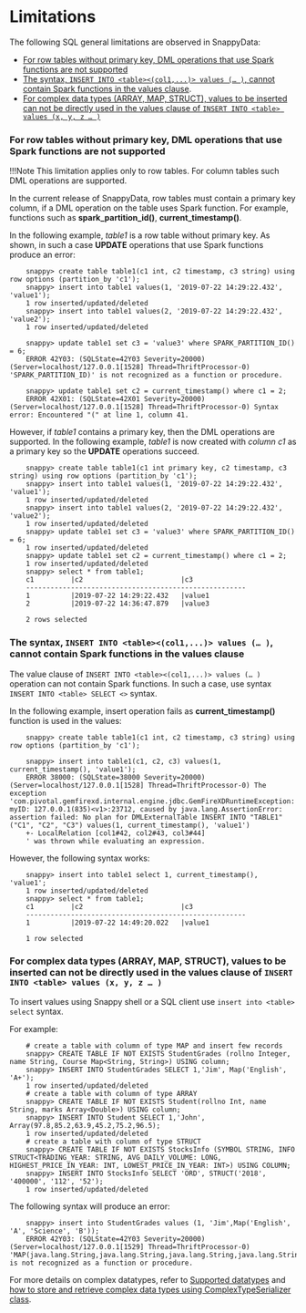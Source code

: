# Limitations

The following SQL general limitations are observed in SnappyData:

*	[For row tables without primary key, DML operations that use Spark functions are not supported](#limitation1)
*	[The syntax, `INSERT INTO <table><(col1,...)> values (… )`, cannot contain Spark functions in the values clause](#limitation2).
*	[For complex data types (ARRAY, MAP, STRUCT), values to be inserted can not be directly used in the values clause of `INSERT INTO <table> values (x, y, z … )`](#limitation3)

<a id="limitation1"></a>
### **For row tables without primary key, DML operations that use Spark functions are not supported**

!!!Note
	This limitation applies only to row tables. For column tables such DML operations are supported.

In the current release of SnappyData, row tables must contain a primary key column, if a DML operation on the table uses Spark function. For example, functions such as **spark_partition_id()**, **current_timestamp()**.

In the following example, *table1* is a row table without primary key. As shown, in such a case **UPDATE** operations that use Spark functions produce an error:


        snappy> create table table1(c1 int, c2 timestamp, c3 string) using row options (partition_by 'c1');
        snappy> insert into table1 values(1, '2019-07-22 14:29:22.432', 'value1');
        1 row inserted/updated/deleted
        snappy> insert into table1 values(2, '2019-07-22 14:29:22.432', 'value2');
        1 row inserted/updated/deleted

        snappy> update table1 set c3 = 'value3' where SPARK_PARTITION_ID() = 6;
        ERROR 42Y03: (SQLState=42Y03 Severity=20000) (Server=localhost/127.0.0.1[1528] Thread=ThriftProcessor-0) 'SPARK_PARTITION_ID)' is not recognized as a function or procedure.

        snappy> update table1 set c2 = current_timestamp() where c1 = 2;
        ERROR 42X01: (SQLState=42X01 Severity=20000) (Server=localhost/127.0.0.1[1528] Thread=ThriftProcessor-0) Syntax error: Encountered "(" at line 1, column 41.

However, if *table1* contains a primary key, then the DML operations are supported. In the following example, *table1* is now created with *column c1* as a primary key so the **UPDATE** operations succeed. 

        snappy> create table table1(c1 int primary key, c2 timestamp, c3 string) using row options (partition_by 'c1');
        snappy> insert into table1 values(1, '2019-07-22 14:29:22.432', 'value1');
        1 row inserted/updated/deleted
        snappy> insert into table1 values(2, '2019-07-22 14:29:22.432', 'value2');
        1 row inserted/updated/deleted
        snappy> update table1 set c3 = 'value3' where SPARK_PARTITION_ID() = 6;
        1 row inserted/updated/deleted
        snappy> update table1 set c2 = current_timestamp() where c1 = 2;
        1 row inserted/updated/deleted
        snappy> select * from table1;
        c1         |c2                        |c3             
        ------------------------------------------------------
        1          |2019-07-22 14:29:22.432   |value1         
        2          |2019-07-22 14:36:47.879   |value3         

        2 rows selected

<a id="limitation2"></a>
### **The syntax, `INSERT INTO <table><(col1,...)> values (… )`, cannot contain Spark functions in the values clause**

The value clause of `INSERT INTO <table><(col1,...)> values (… ) `operation can not contain Spark functions. In such a case, use syntax `INSERT INTO <table> SELECT <>` syntax.

In the following example, insert operation fails as **current_timestamp()** function is used in the values:


        snappy> create table table1(c1 int, c2 timestamp, c3 string) using row options (partition_by 'c1');

        snappy> insert into table1(c1, c2, c3) values(1, current_timestamp(), 'value1');
        ERROR 38000: (SQLState=38000 Severity=20000) (Server=localhost/127.0.0.1[1528] Thread=ThriftProcessor-0) The exception 'com.pivotal.gemfirexd.internal.engine.jdbc.GemFireXDRuntimeException: myID: 127.0.0.1(835)<v1>:23712, caused by java.lang.AssertionError: assertion failed: No plan for DMLExternalTable INSERT INTO "TABLE1"("C1", "C2", "C3") values(1, current_timestamp(), 'value1')
        +- LocalRelation [col1#42, col2#43, col3#44]
        ' was thrown while evaluating an expression.


However, the following syntax works:

        snappy> insert into table1 select 1, current_timestamp(), 'value1';
        1 row inserted/updated/deleted
        snappy> select * from table1;
        c1         |c2                        |c3             
        ------------------------------------------------------
        1          |2019-07-22 14:49:20.022   |value1         

        1 row selected

<a id="limitation3"></a>
### **For complex data types (ARRAY, MAP, STRUCT), values to be inserted can not be directly used in the values clause of `INSERT INTO <table> values (x, y, z … )`**

To insert values using Snappy shell or a SQL client use `insert into <table> select` syntax.

For example: 

        # create a table with column of type MAP and insert few records
        snappy> CREATE TABLE IF NOT EXISTS StudentGrades (rollno Integer, name String, Course Map<String, String>) USING column;
        snappy> INSERT INTO StudentGrades SELECT 1,'Jim', Map('English', 'A+');
        1 row inserted/updated/deleted
        # create a table with column of type ARRAY
        snappy> CREATE TABLE IF NOT EXISTS Student(rollno Int, name String, marks Array<Double>) USING column;
        snappy> INSERT INTO Student SELECT 1,'John', Array(97.8,85.2,63.9,45.2,75.2,96.5);
        1 row inserted/updated/deleted
        # create a table with column of type STRUCT
        snappy> CREATE TABLE IF NOT EXISTS StocksInfo (SYMBOL STRING, INFO STRUCT<TRADING_YEAR: STRING, AVG_DAILY_VOLUME: LONG, HIGHEST_PRICE_IN_YEAR: INT, LOWEST_PRICE_IN_YEAR: INT>) USING COLUMN;
        snappy> INSERT INTO StocksInfo SELECT 'ORD', STRUCT('2018', '400000', '112', '52');
        1 row inserted/updated/deleted


The following syntax will produce an error:


        snappy> insert into StudentGrades values (1, 'Jim',Map('English', 'A', 'Science', 'B'));
        ERROR 42Y03: (SQLState=42Y03 Severity=20000) (Server=localhost/127.0.0.1[1529] Thread=ThriftProcessor-0) 'MAP(java.lang.String,java.lang.String,java.lang.String,java.lang.String)' is not recognized as a function or procedure.

For more details on complex datatypes, refer to [Supported datatypes](misc/supported_datatypes.md) and [how to store and retrieve complex data types using ComplexTypeSerializer class](../howto/store_retrieve_complex_datatypes_JDBC.md).

